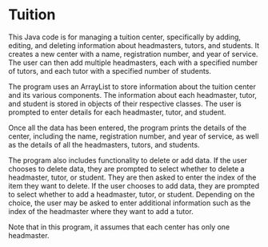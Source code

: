 # Tuition
This Java code is for managing a tuition center, specifically by adding, editing, and deleting information about headmasters, tutors, and students. It creates a new center with a name, registration number, and year of service. The user can then add multiple headmasters, each with a specified number of tutors, and each tutor with a specified number of students.

The program uses an ArrayList to store information about the tuition center and its various components. The information about each headmaster, tutor, and student is stored in objects of their respective classes. The user is prompted to enter details for each headmaster, tutor, and student.

Once all the data has been entered, the program prints the details of the center, including the name, registration number, and year of service, as well as the details of all the headmasters, tutors, and students.

The program also includes functionality to delete or add data. If the user chooses to delete data, they are prompted to select whether to delete a headmaster, tutor, or student. They are then asked to enter the index of the item they want to delete. If the user chooses to add data, they are prompted to select whether to add a headmaster, tutor, or student. Depending on the choice, the user may be asked to enter additional information such as the index of the headmaster where they want to add a tutor.

Note that in this program, it assumes that each center has only one headmaster.
